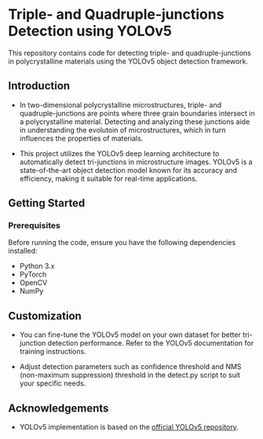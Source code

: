 #  Triple- and Quadruple-junctions Detection using YOLOv5

This repository contains code for detecting triple- and quadruple-junctions in polycrystalline materials using the YOLOv5 object detection framework.

## Introduction

- In two-dimensional polycrystalline microstructures, triple- and quadruple-junctions are points where three grain boundaries intersect in a polycrystalline material. Detecting and analyzing these junctions aide in understanding the evolutoin of microstructures, which in turn influences the properties of materials.

- This project utilizes the YOLOv5 deep learning architecture to automatically detect tri-junctions in microstructure images. YOLOv5 is a state-of-the-art object detection model known for its accuracy and efficiency, making it suitable for real-time applications.

## Getting Started

### Prerequisites

Before running the code, ensure you have the following dependencies installed:

- Python 3.x
- PyTorch
- OpenCV
- NumPy

## Customization
- You can fine-tune the YOLOv5 model on your own dataset for better tri-junction detection performance. Refer to the YOLOv5 documentation for training instructions.

- Adjust detection parameters such as confidence threshold and NMS (non-maximum suppression) threshold in the detect.py script to suit your specific needs.

## Acknowledgements

- YOLOv5 implementation is based on the [official YOLOv5 repository](https://github.com/ultralytics/yolov5).

